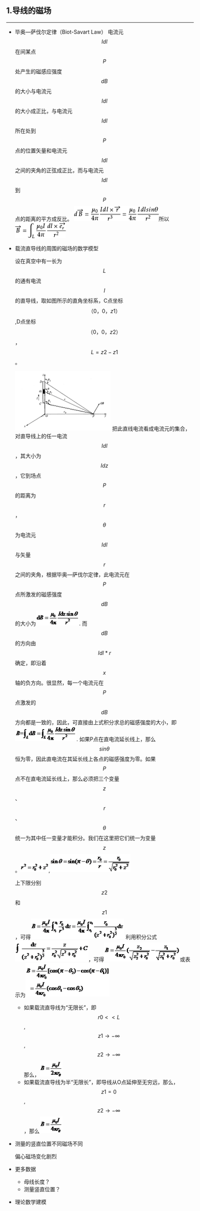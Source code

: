 ## 1.导线的磁场

---

* 毕奥—萨伐尔定律（Biot-Savart Law）
  电流元$$Idl$$在间某点$$P$$处产生的磁感应强度$$dB$$的大小与电流元$$Idl$$的大小成正比，与电流元$$Idl$$所在处到$$P$$点的位置矢量和电流元$$Idl$$之间的夹角的正弦成正比，而与电流元$$Idl$$到$$P$$点的距离的平方成反比。
  ![](/assets/3b292df5e0fe99251eb1aeda31a85edf8cb171ff[1].png)所以![](/assets/f31fbe096b63f6249234405d8544ebf81a4ca307[1].png)
* 载流直导线的周围的磁场的数学模型

  设在真空中有一长为$$L$$的通有电流$$I$$的直导线，取如图所示的直角坐标系，C点坐标$$（0，0，z1）$$,D点坐标$$（0，0，z2）$$，$$L=z2-z1$$。

  ![](/assets/图片1.png)
  把此直线电流看成电流元的集合，对直导线上的任一电流$$Idl$$，其大小为$$Idz$$，它到场点$$P$$的距离为$$r$$，$$θ$$为电流元$$Idl$$与矢量$$r$$之间的夹角，根据毕奥—萨伐尔定律，此电流元在$$P$$点所激发的磁感强度$$dB$$的大小为![](/assets/图片3.png).
  而$$dB$$的方向由$$Idl*r$$确定，即沿着$$x$$轴的负方向。很显然，每一个电流元在$$P$$点激发的$$dB$$方向都是一致的，因此，可直接由上式积分求总的磁感强度的大小，即![](/assets/图片4.png).
  如果P点在直电流延长线上，那么$$sinθ$$恒为零，因此直电流在其延长线上各点的磁感强度为零。如果$$P$$点不在直电流延长线上，那么必须把三个变量$$z$$、$$r$$、$$θ$$统一为其中任一变量才能积分。我们在这里把它们统一为变量$$z$$。![](/assets/图片5.png),![](/assets/图片6.png)

  上下限分别$$z2$$和$$z1$$，可得![](/assets/图片7.png)
  利用积分公式![](/assets/图片8.png)，可得![](/assets/图片9.png)或表示为![](/assets/图片10.png)

  * 如果载流直导线为“无限长”，即$$r0<<L$$,$$z1→-∞$$,$$z2→-∞$$那么，![](/assets/图片11.png)
  * 如果载流直导线为半“无限长”，即导线从O点延伸至无穷远，那么，$$z1=0$$,$$z2→-∞$$，那么![](/assets/图片12.png)


* 测量的竖直位置不同磁场不同

  偏心磁场变化剧烈
* 更多数据

  * 母线长度？
  * 测量竖直位置？

* 理论数学建模


